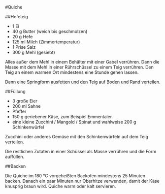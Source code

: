 #Quiche

##Hefeteig

* 1 Ei
* 40 g Butter (weich bis geschmolzen)
* 20 g Hefe 
* 125 ml Milch (Zimmertemperatur)
* 1 Prise Salz
* 300 g Mehl (gesiebt)

Alles außer dem Mehl in einem Behälter mit einer Gabel verrühren. Dann die Masse mit dem Mehl in einer Rührschüssel zu einem Teig verrühren. Den Teig an einem warmen Ort mindestens eine Stunde gehen lassen.

Dann eine Springform ausfetten und den Teig auf Boden und Rand verteilen.

##Füllung
* 3 große Eier
* 200 ml Sahne
* Pfeffer
* 150 g geriebener Käse, zum Beispiel Emmentaler
* eine kleine Zucchini / Mangold / Spinat und wahlweise 200 g Schinkenwürfel

Zucchini oder anderes Gemüse mit den Schinkenwürfeln auf dem Teig verteilen. 

Die restlichen Zutaten in einer Schüssel als Masse verrühren und die Form auffüllen. 

##Backen

Die Quiche im 180 °C vorgeheißten Backofen mindestens 25 Minuten backen. Danach ein paar Minuten nur Oberhitze verwenden, damit der Käse knusprig braun wird. Quiche warm oder kalt servieren.


